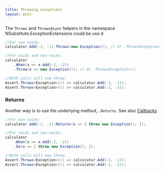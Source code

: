 ```yaml
---
title: Throwing exceptions
layout: post
---
```


<!--
```requiredcode
public interface ICalculator { int Add(int a, int b); }
ICalculator calculator;
[SetUp] public void SetUp() { calculator = Substitute.For<ICalculator>(); }
```
-->

The `Throws` and `ThrowsAsync` helpers in the namespace NSubstitute.ExceptionExtensions could be use d

```csharp
//For non-voids:
calculator.Add(-1, -1).Throws(new Exception()); // Or .Throw<Exception>() - don't use Throw*s*

//For voids and non-voids:
calculator
    .When(x => x.Add(-2, -2))
    .Throw(x => new Exception()); // Or .Throw<Exception>(); 

//Both calls will now throw.
Assert.Throws<Exception>(() => calculator.Add(-1, -1));
Assert.Throws<Exception>(() => calculator.Add(-2, -2));
```

### Returns
Another way is to use the underlying method, `.Returns`. See also [Callbacks](/help/callbacks) 

```csharp
//For non-voids:
calculator.Add(-1, -1).Returns(x => { throw new Exception(); });

//For voids and non-voids:
calculator
    .When(x => x.Add(-2, -2))
    .Do(x => { throw new Exception(); });

//Both calls will now throw.
Assert.Throws<Exception>(() => calculator.Add(-1, -1));
Assert.Throws<Exception>(() => calculator.Add(-2, -2));
```
